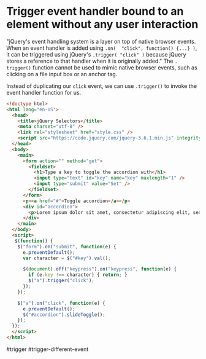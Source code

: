 # Trigger event handler bound to an element without any user interaction
"jQuery's event handling system is a layer on top of native 
browser events. When an event handler is added using `.on( 
"click", function() {...} )`, it can be triggered using 
jQuery's `.trigger( "click" )` because jQuery stores a 
reference to that handler when it is originally added." The `.
trigger()` function cannot be used to mimic native browser 
events, such as clicking on a file input box or an anchor tag.

Instead of duplicating our `click` event, we can use `.trigger()` to invoke the event handler function for us.  
```html
<!doctype html>
<html lang="en-US">
  <head>
    <title>jQuery Selectors</title>
    <meta charset="utf-8" />
    <link rel="stylesheet" href="style.css" />
    <script src="https://code.jquery.com/jquery-3.6.1.min.js" integrity="sha256-o88AwQnZB+VDvE9tvIXrMQaPlFFSUTR+nldQm1LuPXQ=" crossorigin="anonymous"></script>
  </head>
  <body>
    <main>
      <form action="" method="get">
        <fieldset>
          <h1>Type a key to toggle the accordion with</h1>
          <input type="text" id="key" name="key" maxlength="1" />
          <input type="submit" value="Set" />
        </fieldset>
      </form>
      <p><a href="#">Toggle accordion</a></p>
      <div id="accordion">
        <p>Lorem ipsum dolor sit amet, consectetur adipiscing elit, sed do eiusmod tempor incididunt ut labore et dolore magna aliqua. Ut enim ad minim veniam, quis nostrud exercitation ullamco laboris nisi ut aliquip ex ea commodo consequat. Duis aute irure dolor in reprehenderit in voluptate velit esse cillum dolore eu fugiat nulla pariatur. Excepteur sint occaecat cupidatat non proident, sunt in culpa qui officia deserunt mollit anim id est laborum.</p>
      </div>
    </main>
  </body>
  <script>
   $(function() {
    $("form").on("submit", function(e) {
      e.preventDefault();
      var character = $("#key").val();

      $(document).off("keypress").on("keypress", function(e) {
        if (e.key !== character) { return; }
        $("a").trigger("click");
      });
    });

    $("a").on("click", function(e) {
      e.preventDefault();
      $("#accordion").slideToggle();
    });
  });
  </script>
</html>
```
#trigger #trigger-different-event